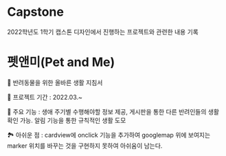 # Capstone
2022학년도 1학기 캡스톤 디자인에서 진행하는 프로젝트와 관련한 내용 기록




# 펫앤미(Pet and Me)

🐶 반려동물을 위한 올바른 생활 지침서

🌷 프로젝트 기간 : 2022.03.~

🌼 주요 기능 : 생애 주기별 수행해야할 정보 제공, 게시판을 통한 다른 반려인들의 생활 확인 가능. 알림 기능을 통한 규칙적인 생활 도모

🏞 아쉬운 점 : cardview에 onclick 기능을 추가하여 googlemap 위에 보여지는 marker 위치를 바꾸는 것을 구현하지 못하여 아쉬움이 남는다.
